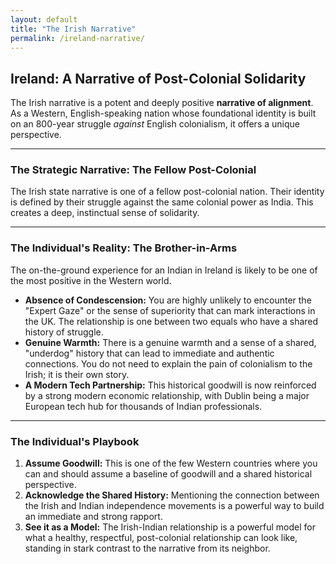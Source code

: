 ```yaml
---
layout: default
title: "The Irish Narrative"
permalink: /ireland-narrative/
---
```


## Ireland: A Narrative of Post-Colonial Solidarity

The Irish narrative is a potent and deeply positive **narrative of alignment**. As a Western, English-speaking nation whose foundational identity is built on an 800-year struggle *against* English colonialism, it offers a unique perspective.

---

### The Strategic Narrative: The Fellow Post-Colonial

The Irish state narrative is one of a fellow post-colonial nation. Their identity is defined by their struggle against the same colonial power as India. This creates a deep, instinctual sense of solidarity.

---

### The Individual's Reality: The Brother-in-Arms

The on-the-ground experience for an Indian in Ireland is likely to be one of the most positive in the Western world.

*   **Absence of Condescension:** You are highly unlikely to encounter the "Expert Gaze" or the sense of superiority that can mark interactions in the UK. The relationship is one between two equals who have a shared history of struggle.
*   **Genuine Warmth:** There is a genuine warmth and a sense of a shared, "underdog" history that can lead to immediate and authentic connections. You do not need to explain the pain of colonialism to the Irish; it is their own story.
*   **A Modern Tech Partnership:** This historical goodwill is now reinforced by a strong modern economic relationship, with Dublin being a major European tech hub for thousands of Indian professionals.

---

### The Individual's Playbook

1.  **Assume Goodwill:** This is one of the few Western countries where you can and should assume a baseline of goodwill and a shared historical perspective.
2.  **Acknowledge the Shared History:** Mentioning the connection between the Irish and Indian independence movements is a powerful way to build an immediate and strong rapport.
3.  **See it as a Model:** The Irish-Indian relationship is a powerful model for what a healthy, respectful, post-colonial relationship can look like, standing in stark contrast to the narrative from its neighbor.